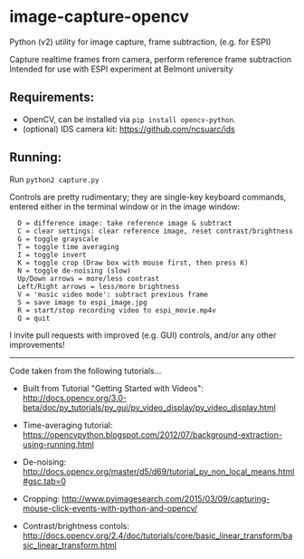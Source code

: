 # image-capture-opencv
Python (v2) utility for image capture, frame subtraction, (e.g. for ESPI)


Capture realtime frames from camera, perform reference frame subtraction
Intended for use with ESPI experiment at Belmont university

## Requirements:
 * OpenCV, can be installed via `pip install opencv-python`. 
 * (optional) IDS camera kit: https://github.com/ncsuarc/ids

## Running:
Run `python2 capture.py`

Controls are pretty rudimentary; they are single-key keyboard commands, entered either in the terminal window or in the image window:

      D = difference image: take reference image & subtract
      C = clear settings: clear reference image, reset contrast/brightness
      G = toggle grayscale
      T = toggle time averaging
      I = toggle invert
      K = toggle crop (Draw box with mouse first, then press K)
      N = toggle de-noising (slow)
      Up/Down arrows = more/less contrast
      Left/Right arrows = less/more brightness
      V = 'music video mode': subtract previous frame
      S = save image to espi_image.jpg
      R = start/stop recording video to espi_movie.mp4v
      Q = quit

I invite pull requests with improved (e.g. GUI) controls, and/or any other improvements! 

<hr>
Code taken from the following tutorials...

  * Built from Tutorial "Getting Started with Videos": http://docs.opencv.org/3.0-beta/doc/py_tutorials/py_gui/py_video_display/py_video_display.html
  *  Time-averaging tutorial: https://opencvpython.blogspot.com/2012/07/background-extraction-using-running.html

  * De-noising: http://docs.opencv.org/master/d5/d69/tutorial_py_non_local_means.html#gsc.tab=0

  * Cropping: http://www.pyimagesearch.com/2015/03/09/capturing-mouse-click-events-with-python-and-opencv/

  * Contrast/brightness contols: http://docs.opencv.org/2.4/doc/tutorials/core/basic_linear_transform/basic_linear_transform.html
